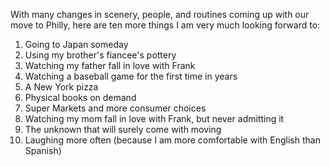 With many changes in scenery, people, and routines coming up with our move to Philly, here are ten more things I am very much looking forward to:

1. Going to Japan someday
2. Using my brother's fiancee's pottery
3. Watching my father fall in love with Frank
4. Watching a baseball game for the first time in years
5. A New York pizza
6. Physical books on demand
7. Super Markets and more consumer choices
8. Watching my mom fall in love with Frank, but never admitting it
9. The unknown that will surely come with moving
10. Laughing more often (because I am more comfortable with English than Spanish)
